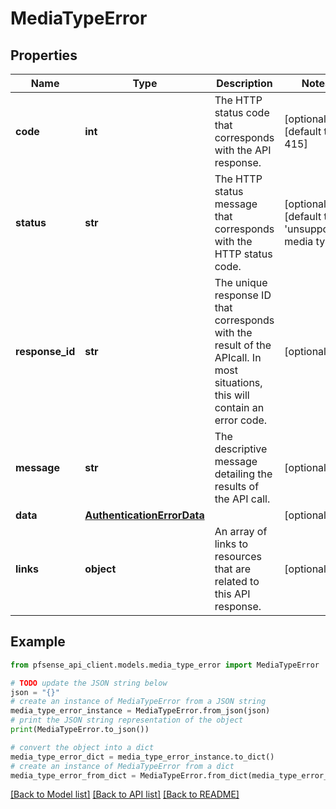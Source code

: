 # MediaTypeError


## Properties

Name | Type | Description | Notes
------------ | ------------- | ------------- | -------------
**code** | **int** | The HTTP status code that corresponds with the API response. | [optional] [default to 415]
**status** | **str** | The HTTP status message that corresponds with the HTTP status code. | [optional] [default to 'unsupported media type']
**response_id** | **str** | The unique response ID that corresponds with the result of the APIcall. In most situations, this will contain an error code. | [optional] 
**message** | **str** | The descriptive message detailing the results of the API call. | [optional] 
**data** | [**AuthenticationErrorData**](AuthenticationErrorData.md) |  | [optional] 
**links** | **object** | An array of links to resources that are related to this API response. | [optional] 

## Example

```python
from pfsense_api_client.models.media_type_error import MediaTypeError

# TODO update the JSON string below
json = "{}"
# create an instance of MediaTypeError from a JSON string
media_type_error_instance = MediaTypeError.from_json(json)
# print the JSON string representation of the object
print(MediaTypeError.to_json())

# convert the object into a dict
media_type_error_dict = media_type_error_instance.to_dict()
# create an instance of MediaTypeError from a dict
media_type_error_from_dict = MediaTypeError.from_dict(media_type_error_dict)
```
[[Back to Model list]](../README.md#documentation-for-models) [[Back to API list]](../README.md#documentation-for-api-endpoints) [[Back to README]](../README.md)


